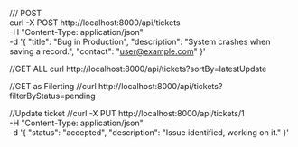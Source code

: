 /// POST  
curl -X POST http://localhost:8000/api/tickets \
-H "Content-Type: application/json" \
-d '{
"title": "Bug in Production",
"description": "System crashes when saving a record.",
"contact": "user@example.com"
}'

//GET ALL
curl http://localhost:8000/api/tickets?sortBy=latestUpdate

//GET as Filerting
//curl http://localhost:8000/api/tickets?filterByStatus=pending

//Update ticket
//curl -X PUT http://localhost:8000/api/tickets/1 \
-H "Content-Type: application/json" \
-d '{
"status": "accepted",
"description": "Issue identified, working on it."
}'
